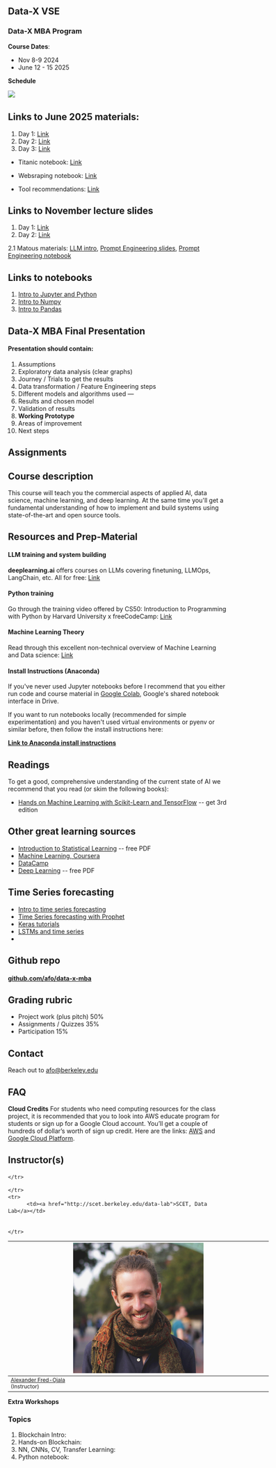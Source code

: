 ## Data-X VSE

### Data-X MBA Program

**Course Dates**: 
* Nov 8-9 2024
* June 12 - 15 2025

**Schedule**

![](https://alex.fo/data-x-mba-prague/assets/imgs/syllabus2025-june.png)

## Links to June 2025 materials:

1. Day 1: [Link](https://docs.google.com/presentation/d/1YJRoHZbGeiZk-LZBNUB_coCjbKXzSkkwHJfaIZ5NEtI/edit?usp=sharing)
2. Day 2: [Link](https://docs.google.com/presentation/d/1Hoj0LdQ--AO1iaobcmZycDLk3QLlM6FGm--qdsK0GTk/edit?usp=sharing)
3. Day 3: [Link](https://docs.google.com/presentation/d/1ANT93m8YMCEhukY9d8TUSsdggOONbN5aV8gQ1iKDWYk/edit?usp=sharing)


* Titanic notebook: [Link](bit.ly/predli-webscraping)
* Websraping notebook: [Link](bit.ly/predli-webscraping)



* Tool recommendations: [Link](https://docs.google.com/spreadsheets/d/1LyUyAtrmy5VHi8jTrQkGfWst7Qhr5mm-sUg5ResU4mg/edit?usp=sharing)



## Links to November lecture slides

1. Day 1: [Link](https://docs.google.com/presentation/d/12-U5X1aRfCdZOpxuLN-G4CESxkg9AW9LSJsB0nqwq6g/edit?usp=sharing)
2. Day 2: [Link](https://docs.google.com/presentation/d/1lwaMHzJEXauL4iTN0iejIe2CaVOlxH4CIDeMzI9QxuQ/edit?usp=sharing)

2.1 Matous materials: [LLM intro](https://docs.google.com/presentation/d/1gFcNq7b4DBWg1q1zcHdBZaCxF3cxkZS2yPm8oSPaSLs/edit?usp=sharing), [Prompt Engineering slides](https://docs.google.com/presentation/d/13UoqulDbBDoB-9ByMxGVOwZLr2FHd9aCDOEGSyZ3yDk/edit?usp=sharing), [Prompt Engineering notebook](https://colab.research.google.com/drive/1EIp-crCym8jhPjAI0H8Gg50b1D7JK1ZP?usp=sharing)


## Links to notebooks

1. [Intro to Jupyter and Python](https://github.com/afo/data-x_prague20/blob/master/01-intro/python-jupyter-basics_shortest.ipynb)
2. [Intro to Numpy](https://colab.research.google.com/drive/1oJI2b6t8KFtFoIjKtq3-g7R9rCeFIYot?usp=sharing)
3. [Intro to Pandas](https://colab.research.google.com/drive/1b1ad0-3c-oKy0hKwYGOh-M556GbBKSA6?usp=sharing)
<!--4. [Titanic](https://colab.research.google.com/drive/1YKHJMmaRMyc8NrUo2uGTvb3NxUJu7CY_?usp=sharing)-->

## Data-X MBA Final Presentation

#### Presentation should contain:
1. Assumptions
2. Exploratory data analysis (clear graphs)
3. Journey / Trials to get the results
4. Data transformation / Feature Engineering steps
5. Different models and algorithms used — 
6. Results and chosen model
7. Validation of results
8. **Working Prototype**
9. Areas of improvement
10. Next steps


## Assignments


## Course description
This course will teach you the commercial aspects of applied AI, data science, machine learning, and deep learning. At the same time you'll get a fundamental understanding of how to implement and build systems using state-of-the-art and open source tools.

## Resources and Prep-Material

#### LLM training and system building

**deeplearning.ai** offers courses on LLMs covering finetuning, LLMOps, LangChain, etc. All for free: [Link](https://deeplearning.ai)


#### Python training

Go through the training video offered by CS50: Introduction to Programming with Python by Harvard University x freeCodeCamp: [Link](https://www.youtube.com/watch?v=nLRL_NcnK-4)


#### Machine Learning Theory

Read through this excellent non-technical overview of Machine Learning and Data science: [Link](https://vas3k.com/blog/machine_learning/)


#### Install Instructions (Anaconda)

If you've never used Jupyter notebooks before I recommend that you either run code and course material in [Google Colab](https://colab.research.google.com/), Google's shared notebook interface in Drive.

If you want to run notebooks locally (recommended for simple experimentation) and you haven't used virtual environments or pyenv or similar before, then follow the install instructions here:

**[Link to Anaconda install instructions](https://bit.ly/L2L-install)**



## Readings

To get a good, comprehensive understanding of the current state of AI we recommend that you read (or skim the following books):

* [Hands on Machine Learning with Scikit-Learn and TensorFlow](https://www.oreilly.com/library/view/hands-on-machine-learning/9781098125967/) -- get 3rd edition

## Other great learning sources

* [Introduction to Statistical Learning](http://faculty.marshall.usc.edu/gareth-james/ISL/ISLR%20Seventh%20Printing.pdf) -- free PDF
* [Machine Learning, Coursera](https://www.coursera.org/learn/machine-learning)
* [DataCamp](https://www.datacamp.com/)
* [Deep Learning](http://www.deeplearningbook.org/) -- free PDF


## Time Series forecasting

* [Intro to time series forecasting](https://wandb.ai/iamleonie/A-Gentle-Introduction-to-Time-Series-Analysis-Forecasting/reports/A-Gentle-Introduction-to-Time-Series-Analysis-Forecasting--VmlldzoyNjkxOTMz)
* [Time Series forecasting with Prophet](https://www.kaggle.com/code/prashant111/tutorial-time-series-forecasting-with-prophet)
* [Keras tutorials](https://keras.io/examples/timeseries/)
* [LSTMs and time series](https://syedshan85.medium.com/window-based-time-series-forecasting-with-keras-lstm-6b664e7c54c4)
* 

## Github repo

#### [github.com/afo/data-x-mba](https://github.com/afo/data-x-mba)


## Grading rubric

- Project work (plus pitch) 50%
- Assignments / Quizzes 35%
- Participation 15%


## Contact

Reach out to afo@berkeley.edu


## FAQ


**Cloud Credits**
For students who need computing resources for the class project, it is recommended that you to look into AWS educate program for students or sign up for a Google Cloud account. You’ll get a couple of hundreds of dollar’s worth of sign up credit. Here are the links: [AWS](https://aws.amazon.com/education/awseducate/apply/) and [Google Cloud Platform](https://cloud.google.com/free/).


## Instructor(s)

<table style="table-layout: fixed; font-size: 88%; width:600px;">
  <thead>
    <tr>
      <th style="width: 10%;"><img src="assets/imgs/alex.jpg" alt="Alexander Fred-Ojala" style="width:300px"></th>


    </tr>
  </thead>
  <tbody>
    <tr>
      <td><a href="https://alex.fo/">Alexander Fred-Ojala</a> <br>(Instructor)</td>


    </tr>
    <tr>
          <td><a href="http://scet.berkeley.edu/data-lab">SCET, Data Lab</a></td>


    </tr>
  </tbody>
</table>


**Extra Workshops**

### Topics

1. Blockchain Intro: 
2. Hands-on Blockchain:
3. NN, CNNs, CV, Transfer Learning:
4. Python notebook:
